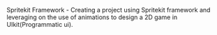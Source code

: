 Spritekit Framework - Creating a project using Spritekit framework and leveraging on the use of animations to design a 2D game in UIkit(Programmatic ui). 